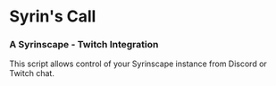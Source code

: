 # Syrin's Call
### A Syrinscape - Twitch Integration

This script allows control of your Syrinscape instance from Discord or Twitch chat.
